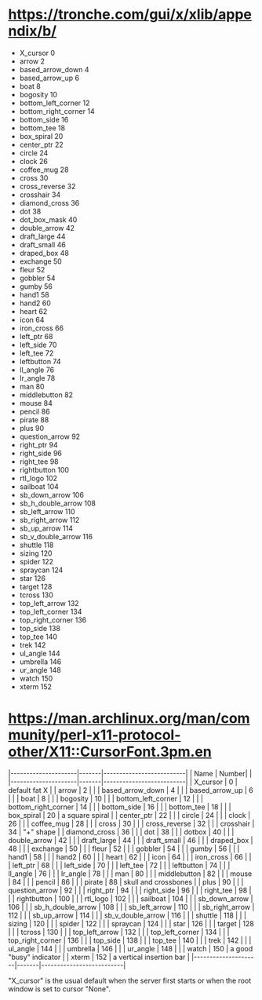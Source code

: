 # https://tronche.com/gui/x/xlib/appendix/b/

- X_cursor 0              
- arrow 2                 
- based_arrow_down 4      
- based_arrow_up 6        
- boat 8                  
- bogosity 10             
- bottom_left_corner 12   
- bottom_right_corner 14  
- bottom_side 16          
- bottom_tee 18           
- box_spiral 20           
- center_ptr 22           
- circle 24               
- clock 26                
- coffee_mug 28           
- cross 30                
- cross_reverse 32        
- crosshair 34            
- diamond_cross 36        
- dot 38                  
- dot_box_mask 40         
- double_arrow 42         
- draft_large 44          
- draft_small 46          
- draped_box 48           
- exchange 50             
- fleur 52                
- gobbler 54              
- gumby 56                
- hand1 58                
- hand2 60                
- heart 62                
- icon 64                 
- iron_cross 66           
- left_ptr 68             
- left_side 70            
- left_tee 72             
- leftbutton 74           
- ll_angle 76
- lr_angle 78
- man 80
- middlebutton 82
- mouse 84
- pencil 86
- pirate 88
- plus 90
- question_arrow 92
- right_ptr 94
- right_side 96
- right_tee 98
- rightbutton 100
- rtl_logo 102
- sailboat 104
- sb_down_arrow 106
- sb_h_double_arrow 108
- sb_left_arrow 110
- sb_right_arrow 112
- sb_up_arrow 114
- sb_v_double_arrow 116
- shuttle 118
- sizing 120
- spider 122
- spraycan 124
- star 126
- target 128
- tcross 130
- top_left_arrow 132
- top_left_corner 134
- top_right_corner 136
- top_side 138
- top_tee 140
- trek 142
- ul_angle 144
- umbrella 146
- ur_angle 148
- watch 150
- xterm 152               

# https://man.archlinux.org/man/community/perl-x11-protocol-other/X11::CursorFont.3pm.en

|---------------------|-------|--------------------------|
| Name                | Number|                          |
|---------------------|-------|--------------------------|
| X_cursor            |   0   | default fat X            |
| arrow               |   2   |                          |
| based_arrow_down    |   4   |                          |
| based_arrow_up      |   6   |                          |
| boat                |   8   |                          |
| bogosity            |  10   |                          |
| bottom_left_corner  |  12   |                          |
| bottom_right_corner |  14   |                          |
| bottom_side         |  16   |                          |
| bottom_tee          |  18   |                          |
| box_spiral          |  20   | a square spiral          |
| center_ptr          |  22   |                          |
| circle              |  24   |                          |
| clock               |  26   |                          |
| coffee_mug          |  28   |                          |
| cross               |  30   |                          |
| cross_reverse       |  32   |                          |
| crosshair           |  34   | "+" shape                |
| diamond_cross       |  36   |                          |
| dot                 |  38   |                          |
| dotbox              |  40   |                          |
| double_arrow        |  42   |                          |
| draft_large         |  44   |                          |
| draft_small         |  46   |                          |
| draped_box          |  48   |                          |
| exchange            |  50   |                          |
| fleur               |  52   |                          |
| gobbler             |  54   |                          |
| gumby               |  56   |                          |
| hand1               |  58   |                          |
| hand2               |  60   |                          |
| heart               |  62   |                          |
| icon                |  64   |                          |
| iron_cross          |  66   |                          |
| left_ptr            |  68   |                          |
| left_side           |  70   |                          |
| left_tee            |  72   |                          |
| leftbutton          |  74   |                          |
| ll_angle            |  76   |                          |
| lr_angle            |  78   |                          |
| man                 |  80   |                          |
| middlebutton        |  82   |                          |
| mouse               |  84   |                          |
| pencil              |  86   |                          |
| pirate              |  88   | skull and crossbones     |
| plus                |  90   |                          |
| question_arrow      |  92   |                          |
| right_ptr           |  94   |                          |
| right_side          |  96   |                          |
| right_tee           |  98   |                          |
| rightbutton         | 100   |                          |
| rtl_logo            | 102   |                          |
| sailboat            | 104   |                          |
| sb_down_arrow       | 106   |                          |
| sb_h_double_arrow   | 108   |                          |
| sb_left_arrow       | 110   |                          |
| sb_right_arrow      | 112   |                          |
| sb_up_arrow         | 114   |                          |
| sb_v_double_arrow   | 116   |                          |
| shuttle             | 118   |                          |
| sizing              | 120   |                          |
| spider              | 122   |                          |
| spraycan            | 124   |                          |
| star                | 126   |                          |
| target              | 128   |                          |
| tcross              | 130   |                          |
| top_left_arrow      | 132   |                          |
| top_left_corner     | 134   |                          |
| top_right_corner    | 136   |                          |
| top_side            | 138   |                          |
| top_tee             | 140   |                          |
| trek                | 142   |                          |
| ul_angle            | 144   |                          |
| umbrella            | 146   |                          |
| ur_angle            | 148   |                          |
| watch               | 150   | a good "busy" indicator  |
| xterm               | 152   | a vertical insertion bar |
|---------------------|-------|--------------------------|

"X_cursor" is the usual default when the server first starts or when the root window is set to cursor "None".
